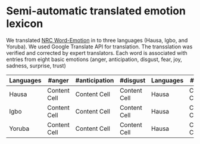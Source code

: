 # Semi-automatic translated emotion lexicon

We translated [NRC Word-Emotion](https://saifmohammad.com/WebPages/NRC-Emotion-Lexicon.htm) in to three languages (Hausa, Igbo, and Yoruba). We used Google Translate API for translation. The transslation was verified and corrected by expert translators. Each word is associated with entries from eight basic emotions (anger, anticipation, disgust, fear, joy, sadness, surprise, trust) 


| Languages | #anger | #anticipation| #disgust |  Languages | #anger | #anticipation| #disgust |   #disgust |  
| --------- | -------- |  -------- | -------- |   --------- | -------- |  -------- | -------- |   -------- | 
| Hausa  | Content Cell  |  Content Cell  | Content Cell  |   Hausa  | Content Cell  |  Content Cell  | Content Cell  |  Content Cell  | 
| Igbo  | Content Cell  |  Content Cell  | Content Cell  |  Hausa  | Content Cell  |  Content Cell  | Content Cell  |  Content Cell  | 
| Yoruba  | Content Cell  |  Content Cell  | Content Cell  |  Hausa  | Content Cell  |  Content Cell  | Content Cell  |  Content Cell  | 
